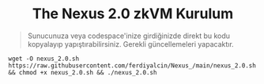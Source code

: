 <h1 align="center">The Nexus 2.0 zkVM Kurulum</h1>

>Sunucunuza veya codespace'inize girdiğinizde direkt bu kodu kopyalayıp yapıştırabilirsiniz. Gerekli güncellemeleri yapacaktır.

```
wget -O nexus_2.0.sh https://raw.githubusercontent.com/ferdiyalcin/Nexus_/main/nexus_2.0.sh && chmod +x nexus_2.0.sh && ./nexus_2.0.sh
```
